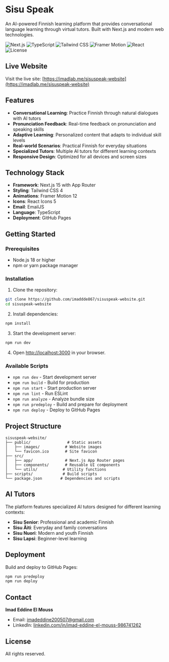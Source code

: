 # Sisu Speak

An AI-powered Finnish learning platform that provides conversational language learning through virtual tutors. Built with Next.js and modern web technologies.

![Next.js](https://img.shields.io/badge/Next.js-15-black?style=flat&logo=next.js&logoColor=white)
![TypeScript](https://img.shields.io/badge/TypeScript-5-blue?style=flat&logo=typescript&logoColor=white)
![Tailwind CSS](https://img.shields.io/badge/Tailwind%20CSS-4-38B2AC?style=flat&logo=tailwind-css&logoColor=white)
![Framer Motion](https://img.shields.io/badge/Framer%20Motion-12-FF0080?style=flat&logo=framer&logoColor=white)
![React](https://img.shields.io/badge/React-19-61DAFB?style=flat&logo=react&logoColor=black)
![License](https://img.shields.io/badge/License-Proprietary-red?style=flat)

## Live Website

Visit the live site: [https://imadlab.me/sisuspeak-website](https://imadlab.me/sisuspeak-website)

## Features

- **Conversational Learning**: Practice Finnish through natural dialogues with AI tutors
- **Pronunciation Feedback**: Real-time feedback on pronunciation and speaking skills
- **Adaptive Learning**: Personalized content that adapts to individual skill levels
- **Real-world Scenarios**: Practical Finnish for everyday situations
- **Specialized Tutors**: Multiple AI tutors for different learning contexts
- **Responsive Design**: Optimized for all devices and screen sizes

## Technology Stack

- **Framework**: Next.js 15 with App Router
- **Styling**: Tailwind CSS 4
- **Animations**: Framer Motion 12
- **Icons**: React Icons 5
- **Email**: EmailJS
- **Language**: TypeScript
- **Deployment**: GitHub Pages

## Getting Started

### Prerequisites

- Node.js 18 or higher
- npm or yarn package manager

### Installation

1. Clone the repository:
```bash
git clone https://github.com/imaddde867/sisuspeak-website.git
cd sisuspeak-website
```

2. Install dependencies:
```bash
npm install
```

3. Start the development server:
```bash
npm run dev
```

4. Open [http://localhost:3000](http://localhost:3000) in your browser.

### Available Scripts

- `npm run dev` - Start development server
- `npm run build` - Build for production
- `npm run start` - Start production server
- `npm run lint` - Run ESLint
- `npm run analyze` - Analyze bundle size
- `npm run predeploy` - Build and prepare for deployment
- `npm run deploy` - Deploy to GitHub Pages

## Project Structure

```
sisuspeak-website/
├── public/                # Static assets
│   ├── images/           # Website images
│   └── favicon.ico       # Site favicon
├── src/
│   ├── app/              # Next.js App Router pages
│   ├── components/       # Reusable UI components
│   └── utils/           # Utility functions
├── scripts/             # Build scripts
└── package.json        # Dependencies and scripts
```

## AI Tutors

The platform features specialized AI tutors designed for different learning contexts:

- **Sisu Senior**: Professional and academic Finnish
- **Sisu Äiti**: Everyday and family conversations
- **Sisu Nuori**: Modern and youth Finnish
- **Sisu Lapsi**: Beginner-level learning

## Deployment

Build and deploy to GitHub Pages:

```bash
npm run predeploy
npm run deploy
```

## Contact

**Imad Eddine El Mouss**
- Email: imadeddine200507@gmail.com
- LinkedIn: [linkedin.com/in/imad-eddine-el-mouss-986741262](https://www.linkedin.com/in/imad-eddine-el-mouss-986741262)

## License

All rights reserved.
